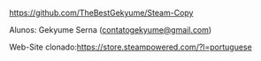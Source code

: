 https://github.com/TheBestGekyume/Steam-Copy

Alunos:
Gekyume Serna (contatogekyume@gmail.com)

Web-Site clonado:https://store.steampowered.com/?l=portuguese